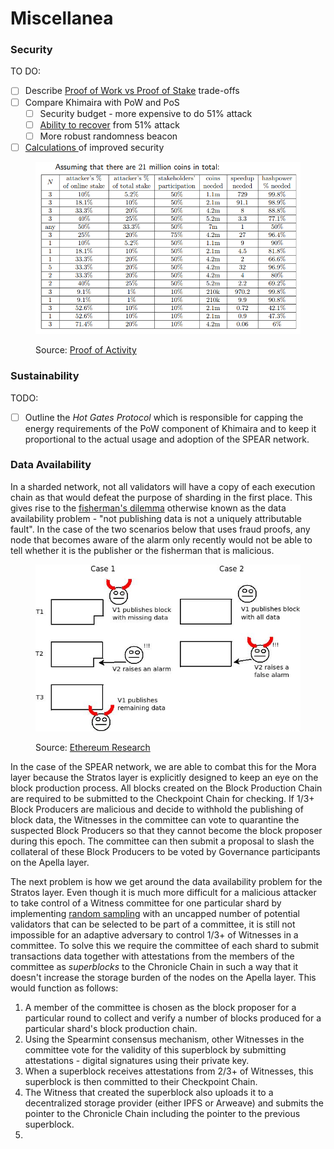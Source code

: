 # Miscellanea

### Security

TO DO:

* [ ] Describe [Proof of Work vs Proof of Stake](https://kraken.docsend.com/view/58b6xidjxk44xedc) trade-offs
* [ ] Compare Khimaira with PoW and PoS
  * [ ] Security budget - more expensive to do 51% attack
  * [ ] [Ability to recover](https://docs.ethhub.io/ethereum-roadmap/ethereum-2.0/proof-of-stake/#what-would-the-equivalent-of-a-51-attack-against-casper-look-like) from 51% attack
  * [ ] More robust randomness beacon
* [ ] [Calculations ](http://www.cs.technion.ac.il/\~idddo/PoAslides.pdf)of improved security

<figure><img src="../../.gitbook/assets/PoA Security Cost.PNG" alt=""><figcaption><p>Source: <a href="http://www.cs.technion.ac.il/~idddo/PoAslides.pdf">Proof of Activity</a></p></figcaption></figure>

### Sustainability

TODO:

* [ ] Outline the _Hot Gates Protocol_ which is responsible for capping the energy requirements of the PoW component of Khimaira and to keep it proportional to the actual usage and adoption of the SPEAR network.

### Data Availability

In a sharded network, not all validators will have a copy of each execution chain as that would defeat the purpose of sharding in the first place. This gives rise to the [fisherman's dilemma](https://github.com/ethereum/research/wiki/A-note-on-data-availability-and-erasure-coding) otherwise known as the data availability problem - "not publishing data is not a uniquely attributable fault". In the case of the two scenarios below that uses fraud proofs, any node that becomes aware of the alarm only recently would not be able to tell whether it is the publisher or the fisherman that is malicious.

<figure><img src="../../.gitbook/assets/fisherman_dilemma_1.png" alt=""><figcaption><p>Source: <a href="https://github.com/ethereum/research/wiki/A-note-on-data-availability-and-erasure-coding">Ethereum Research</a></p></figcaption></figure>

In the case of the SPEAR network, we are able to combat this for the Mora layer because the Stratos layer is explicitly designed to keep an eye on the block production process. All blocks created on the Block Production Chain are required to be submitted to the Checkpoint Chain for checking. If 1/3+ Block Producers are malicious and decide to withhold the publishing of block data, the Witnesses in the committee can vote to quarantine the suspected Block Producers so that they cannot become the block proposer during this epoch. The committee can then submit a proposal to slash the collateral of these Block Producers to be voted by Governance participants on the Apella layer.

The next problem is how we get around the data availability problem for the Stratos layer. Even though it is much more difficult for a malicious attacker to take control of a Witness committee for one particular shard by implementing [random sampling](https://vitalik.ca/general/2021/04/07/sharding.html) with an uncapped number of potential validators that can be selected to be part of a committee, it is still not impossible for an adaptive adversary to control 1/3+ of Witnesses in a committee. To solve this we require the committee of each shard to submit transactions data together with attestations from the members of the committee as _superblocks_ to the Chronicle Chain in such a way that it doesn't increase the storage burden of the nodes on the Apella layer. This would function as follows:

1. A member of the committee is chosen as the block proposer for a particular round to collect and verify a number of blocks produced for a particular shard's block production chain.
2. Using the Spearmint consensus mechanism, other Witnesses in the committee vote for the validity of this superblock by submitting attestations - digital signatures using their private key.
3. When a superblock receives attestations from 2/3+ of Witnesses, this superblock is then committed to their Checkpoint Chain.
4. The Witness that created the superblock also uploads it to a decentralized storage provider (either IPFS or Arweave) and submits the pointer to the Chronicle Chain including the pointer to the previous superblock.
5.
